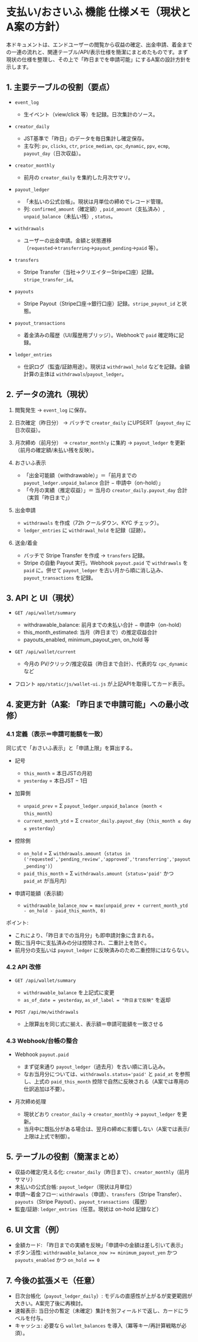 # 支払い/おさいふ 機能 仕様メモ（現状とA案の方針）

本ドキュメントは、エンドユーザーの閲覧から収益の確定、出金申請、着金までの一連の流れと、関連テーブル/API/表示仕様を簡潔にまとめたものです。まず現状の仕様を整理し、その上で「昨日までを申請可能」にするA案の設計方針を示します。

## 1. 主要テーブルの役割（要点）

- `event_log`
  - 生イベント（view/click 等）を記録。日次集計のソース。

- `creator_daily`
  - JST基準で「昨日」のデータを毎日集計し確定保存。
  - 主な列: `pv`, `clicks`, `ctr`, `price_median`, `cpc_dynamic`, `ppv`, `ecmp`, `payout_day`（日次収益）。

- `creator_monthly`
  - 前月の `creator_daily` を集約した月次サマリ。

- `payout_ledger`
  - 「未払いの公式台帳」。現状は月単位の締めでレコード管理。
  - 列: `confirmed_amount`（確定額）, `paid_amount`（支払済み）, `unpaid_balance`（未払い残）, `status`。

- `withdrawals`
  - ユーザーの出金申請。金額と状態遷移（`requested`→`transferring`→`payout_pending`→`paid` 等）。

- `transfers`
  - Stripe Transfer（当社→クリエイターStripe口座）記録。`stripe_transfer_id`。

- `payouts`
  - Stripe Payout（Stripe口座→銀行口座）記録。`stripe_payout_id` と状態。

- `payout_transactions`
  - 着金済みの履歴（UI/履歴用ブリッジ）。Webhookで `paid` 確定時に記録。

- `ledger_entries`
  - 仕訳ログ（監査/証跡用途）。現状は `withdrawal_hold` などを記録。金額計算の主体は `withdrawals`/`payout_ledger`。

## 2. データの流れ（現状）

1) 閲覧発生 → `event_log` に保存。

2) 日次確定（昨日分） → バッチで `creator_daily` にUPSERT（`payout_day` に日次収益）。

3) 月次締め（前月分） → `creator_monthly` に集約 → `payout_ledger` を更新（前月の確定額/未払い残を反映）。

4) おさいふ表示
   - 「出金可能額（withdrawable）」＝「前月までの `payout_ledger.unpaid_balance` 合計 − 申請中（on-hold）」
   - 「今月の実績（推定収益）」＝ 当月の `creator_daily.payout_day` 合計（実質「昨日まで」）

5) 出金申請
   - `withdrawals` を作成（72h クールダウン、KYC チェック）。
   - `ledger_entries` に `withdrawal_hold` を記録（証跡）。

6) 送金/着金
   - バッチで Stripe Transfer を作成 → `transfers` 記録。
   - Stripe の自動 Payout 実行。Webhook `payout.paid` で `withdrawals` を `paid` に。併せて `payout_ledger` を古い月から順に消し込み、`payout_transactions` を記録。

## 3. API と UI（現状）

- `GET /api/wallet/summary`
  - withdrawable_balance: 前月までの未払い合計 − 申請中（on-hold）
  - this_month_estimated: 当月（昨日まで）の推定収益合計
  - payouts_enabled, minimum_payout_yen, on_hold 等

- `GET /api/wallet/current`
  - 今月の PV/クリック/推定収益（昨日まで合計）、代表的な `cpc_dynamic` など

- フロント `app/static/js/wallet-ui.js` が上記APIを取得してカード表示。

## 4. 変更方針（A案: 「昨日まで申請可能」への最小改修）

### 4.1 定義（表示＝申請可能額を一致）

同じ式で「おさいふ表示」と「申請上限」を算出する。

- 記号
  - `this_month` = 本日JSTの月初
  - `yesterday` = 本日JST − 1日

- 加算側
  - `unpaid_prev` = Σ `payout_ledger.unpaid_balance`（`month < this_month`）
  - `current_month_ytd` = Σ `creator_daily.payout_day`（`this_month ≤ day ≤ yesterday`）

- 控除側
  - `on_hold` = Σ `withdrawals.amount`（`status in ('requested','pending_review','approved','transferring','payout_pending')`）
  - `paid_this_month` = Σ `withdrawals.amount`（`status='paid'` かつ `paid_at` が当月内）

- 申請可能額（表示額）
  - `withdrawable_balance_now = max(unpaid_prev + current_month_ytd - on_hold - paid_this_month, 0)`

ポイント:
- これにより、「昨日までの当月分」も即申請対象に含まれる。
- 既に当月中に支払済みの分は控除され、二重計上を防ぐ。
- 前月分の支払いは `payout_ledger` に反映済みのため二重控除にはならない。

### 4.2 API 改修

- `GET /api/wallet/summary`
  - `withdrawable_balance` を上記式に変更
  - `as_of_date = yesterday`, `as_of_label = "昨日まで反映"` を返却

- `POST /api/me/withdrawals`
  - 上限算出を同じ式に揃え、表示額＝申請可能額を一致させる

### 4.3 Webhook/台帳の整合

- Webhook `payout.paid`
  - まず従来通り `payout_ledger`（過去月）を古い順に消し込み。
  - なお当月分については、`withdrawals.status='paid'` と `paid_at` を参照し、上式の `paid_this_month` 控除で自然に反映される（A案では専用の仕訳追加は不要）。

- 月次締め処理
  - 現状どおり `creator_daily` → `creator_monthly` → `payout_ledger` を更新。
  - 当月中に既払分がある場合は、翌月の締めに影響しない（A案では表示/上限は上式で制御）。

## 5. テーブルの役割（簡潔まとめ）

- 収益の確定/見える化: `creator_daily`（昨日まで）、`creator_monthly`（前月サマリ）
- 未払いの公式台帳: `payout_ledger`（現状は月単位）
- 申請〜着金フロー: `withdrawals`（申請）、`transfers`（Stripe Transfer）、`payouts`（Stripe Payout）、`payout_transactions`（履歴）
- 監査/証跡: `ledger_entries`（任意。現状は on-hold 記録など）

## 6. UI 文言（例）

- 金額カード: 「昨日までの実績を反映」「申請中の金額は差し引いて表示」
- ボタン活性: `withdrawable_balance_now >= minimum_payout_yen` かつ `payouts_enabled` かつ `on_hold == 0`

## 7. 今後の拡張メモ（任意）

- 日次台帳化（`payout_ledger_daily`）: モデルの直感性が上がるが変更範囲が大きい。A案完了後に再検討。
- 速報表示: 当日分の暫定（未確定）集計を別フィールドで返し、カードにラベルを付与。
- キャッシュ: 必要なら `wallet_balances` を導入（冪等キー/再計算戦略が必須）。


